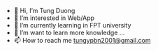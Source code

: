 - 👋 Hi, I’m Tung Duong
- 👀 I’m interested in Web/App
- 🌱 I’m currently learning in FPT university
- 💞️ I’m want to learn more knowledge ...
- 📫 How to reach me tungypbn2001@gmail.com

<!---
tung1512/tung1512 is a ✨ special ✨ repository because its `README.md` (this file) appears on your GitHub profile.
You can click the Preview link to take a look at your changes.
--->

